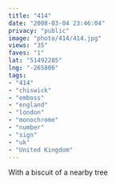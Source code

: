 ```yaml
---
title: "414"
date: "2008-03-04 23:46:04"
privacy: "public"
image: "photo/414/414.jpg"
views: "35"
faves: "1"
lat: "51492285"
lng: "-265806"
tags:
- "414"
- "chiswick"
- "emboss"
- "england"
- "london"
- "monochrome"
- "number"
- "sign"
- "uk"
- "United Kingdom"
---
```

With a biscuit of a nearby tree
